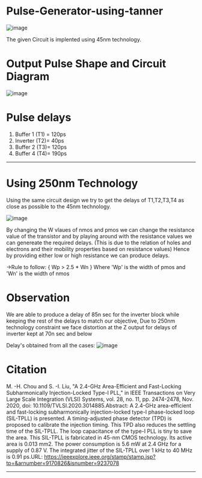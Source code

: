 # Pulse-Generator-using-tanner

![image](https://github.com/NishchalAV/Pulse-Generator-using-tanner/assets/94071455/4c1d47d6-d571-474f-802d-5d8f2dcd36df)

The given Circuit is implented using 45nm technology.

# Output Pulse Shape and Circuit Diagram
![image](https://github.com/NishchalAV/Pulse-Generator-using-tanner/assets/94071455/035313f7-d24b-44ea-b040-b5d2aff04eea)

# Pulse delays
1) Buffer 1 (T1) = 120ps
2) Inverter (T2)= 40ps
3) Buffer 2 (T3)= 120ps
4) Buffer 4 (T4)= 190ps

------------------------------------------------------------------------------------------------------------------------------------------------------------------

# Using 250nm Technology

Using the same circuit design we try to get the delays of T1,T2,T3,T4 as close as possible to the 45nm technology.

![image](https://github.com/NishchalAV/Pulse-Generator-using-tanner/assets/94071455/3bf033ab-4a40-4501-9bab-803540911099)

By changing the W vlaues of nmos and pmos we can change the resistance value of the transistor and by playing around with the resistance values we can genereate the required delays.
(This is due to the relation of holes and electrons and their mobility properties based on resistance values)
Hence by providing either low or high resistance we can produce delays.

->Rule to follow:
   { Wp > 2.5 * Wn } 
Where 'Wp' is the width of pmos and 'Wn' is the width of nmos

# Observation
We are able to produce a delay of 85n sec for the inverter block while keeping the rest of the delays to match our objective, Due to 250nm technology constraint we face distortion at the Z output for delays of inverter kept at 70n sec and below

Delay's obtained from all the cases:
![image](https://github.com/NishchalAV/Pulse-Generator-using-tanner/assets/94071455/8255d1d1-2ad9-459d-a33d-a6c84c498704)

# Citation

M. -H. Chou and S. -I. Liu, "A 2.4-GHz Area-Efficient and Fast-Locking Subharmonically Injection-Locked Type-I PLL," in IEEE Transactions on Very Large Scale Integration (VLSI) Systems, vol. 28, no. 11, pp. 2474-2478, Nov. 2020, doi: 10.1109/TVLSI.2020.3014885.Abstract: A 2.4-GHz area-efficient and fast-locking subharmonically injection-locked type-I phase-locked loop (SIL-TPLL) is presented. A timing-adjusted phase detector (TPD) is proposed to calibrate the injection timing. This TPD also reduces the settling time of the SIL-TPLL. The loop capacitance of the type-I PLL is tiny to save the area. This SIL-TPLL is fabricated in 45-nm CMOS technology. Its active area is 0.013 mm2. The power consumption is 5.6 mW at 2.4 GHz for a supply of 0.87 V. The integrated jitter of the SIL-TPLL over 1 kHz to 40 MHz is 0.91 ps.URL: https://ieeexplore.ieee.org/stamp/stamp.jsp?tp=&arnumber=9170826&isnumber=9237078

------------------------------------------------------------------------------------------------------------------------------------------------------------------


